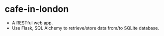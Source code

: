 # cafe-in-london

* A RESTful web app.
* Use Flask, SQL Alchemy to retrieve/store data from/to SQLite database.
